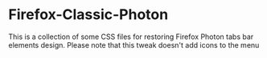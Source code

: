# Firefox-Classic-Photon
This is a collection of some CSS files for restoring Firefox Photon tabs bar elements design.
Please note that this tweak doesn't add icons to the menu
